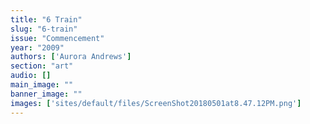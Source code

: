 ```yaml
---
title: "6 Train"
slug: "6-train"
issue: "Commencement"
year: "2009"
authors: ['Aurora Andrews']
section: "art"
audio: []
main_image: ""
banner_image: ""
images: ['sites/default/files/ScreenShot20180501at8.47.12PM.png']
---
```

